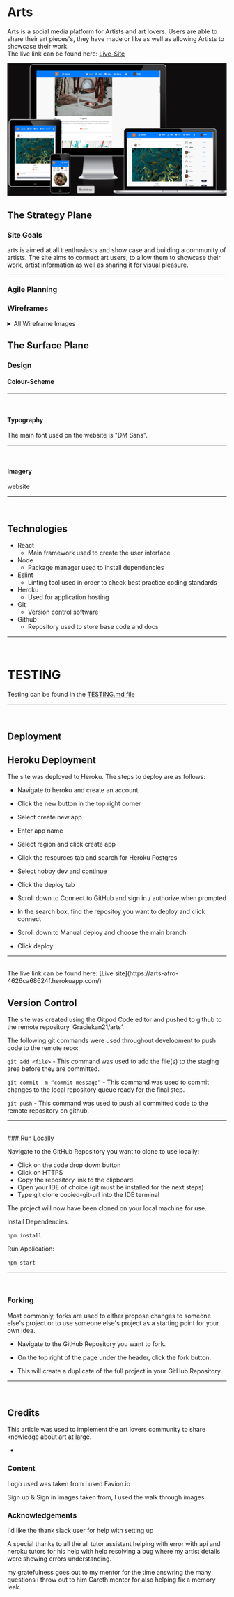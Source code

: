 # Arts

Arts is a social media platform for Artists and art lovers. Users are able to share their art pieces's, they have made or like as well as allowing Artists to showcase their work.
<br>
The live link can be found here: [Live-Site](https://arts-afro-4626ca68624f.herokuapp.com/)
<br>

![Mockup](/readme/images/mockup.png)

## The Strategy Plane

### Site Goals

arts is aimed at all t enthusiasts and show case and building a community of artists. The site aims to connect art
 users, to allow them to showcase their work, artist information as well as sharing it for visual pleasure.
<hr>

### Agile Planning


### Wireframes

<details>

<summary>All Wireframe Images</summary>

Full size wireframes available [here](/readme/wireframes/)

Home / Posts

![Home page](/readme/wireframes/home_page.png)

Feed

![feed](/readme/wireframes/post_page.png)

Liked

![like](/readme/wireframes/liked.png)

Sign Up

![Sign Up](/readme/wireframes/signup_page.png)


The rest of the page almost look alike with the one i have shown here
</details>

## The Surface Plane

### Design

#### Colour-Scheme   
                                  
<hr>        
<br>    

#### Typography

The main font used on the website is "DM Sans".
<hr>
<br>

#### Imagery

website []()
<hr>
<br>

## Technologies

* React
    * Main framework used to create the user interface
* Node
    * Package manager used to install dependencies
* Eslint
    * Linting tool used in order to check best practice coding standards
* Heroku
    * Used for application hosting
* Git
    * Version control software
* Github
    * Repository used to store base code and docs

<hr>
<br>

# TESTING

Testing can be found in the [TESTING.md file](https://github.com/Graciekan21/arts/tree/main)
<hr>
<br>

## Deployment
## Heroku Deployment

The site was deployed to Heroku. The steps to deploy are as follows:

* Navigate to heroku and create an account
* Click the new button in the top right corner
* Select create new app
* Enter app name
* Select region and click create app
* Click the resources tab and search for Heroku Postgres
* Select hobby dev and continue

* Click the deploy tab
* Scroll down to Connect to GitHub and sign in / authorize when prompted
* In the search box, find the repositoy you want to deploy and click connect
* Scroll down to Manual deploy and choose the main branch
* Click deploy
<hr>
<br>
The live link can be found here: [Live site](https://arts-afro-4626ca68624f.herokuapp.com/)
<br>

## Version Control

The site was created using the Gitpod Code editor and pushed to github to the remote repository ‘Graciekan21/arts’.

The following git commands were used throughout development to push code to the remote repo:

```git add <file>``` - This command was used to add the file(s) to the staging area before they are committed.

```git commit -m “commit message”``` - This command was used to commit changes to the local repository queue ready for the final step.

```git push``` - This command was used to push all committed code to the remote repository on github.
<hr>
<br>
### Run Locally

Navigate to the GitHub Repository you want to clone to use locally:

- Click on the code drop down button
- Click on HTTPS
- Copy the repository link to the clipboard
- Open your IDE of choice (git must be installed for the next steps)
- Type git clone copied-git-url into the IDE terminal

The project will now have been cloned on your local machine for use.

Install Dependencies:

```npm install```

Run Application:

```npm start```
<hr>
<br>

### Forking

Most commonly, forks are used to either propose changes to someone else's project or to use someone else's project as a starting point for your own idea.

- Navigate to the GitHub Repository you want to fork.

- On the top right of the page under the header, click the fork button.

- This will create a duplicate of the full project in your GitHub Repository.
<hr>
<br>

## Credits

This  article was used to implement the art lovers community to share knowledge about art at large.
* []()


### Content

Logo used was taken from i used Favion.io

Sign up & Sign in images taken from, I used the walk through images

### Acknowledgements

I'd like the thank slack user for help with setting up 

A special thanks to all the all tutor assistant helping with error with api and heroku tutors for his help with help resolving a bug where my artist details were showing errors understanding.

my gratefulness goes out to my mentor for the time answring the many questions i throw out to him Gareth mentor for also helping fix a memory leak.